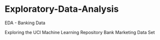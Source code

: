 # Exploratory-Data-Analysis
EDA - Banking Data

Exploring the UCI Machine Learning Repository Bank Marketing Data Set
